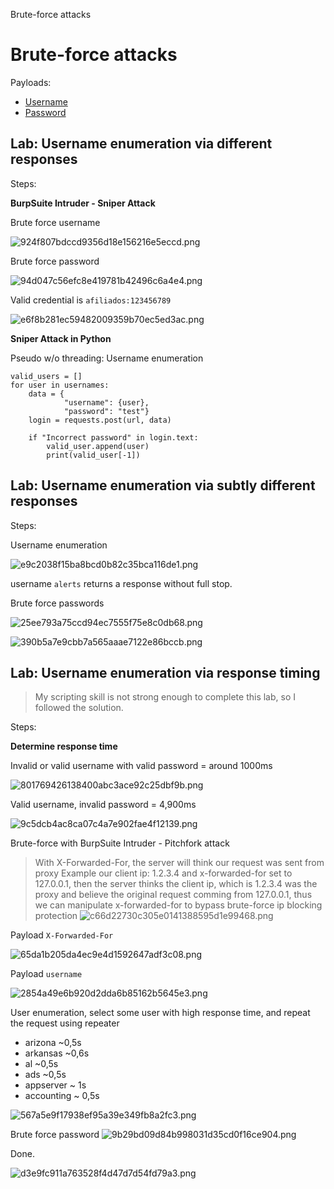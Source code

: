 Brute-force attacks

# Brute-force attacks

Payloads:
- [Username]( https://portswigger.net/web-security/authentication/auth-lab-usernames)
- [Password](https://portswigger.net/web-security/authentication/auth-lab-passwords)

## Lab: Username enumeration via different responses

Steps:

**BurpSuite Intruder - Sniper Attack**

Brute force username

![924f807bdccd9356d18e156216e5eccd.png](./_resources/d9b21c3af6344604a489344f03228b89.png)

Brute force password

![94d047c56efc8e419781b42496c6a4e4.png](./_resources/1486b1f245304ad1979cbbd4e3e27534.png)

Valid credential is `afiliados:123456789`

![e6f8b281ec59482009359b70ec5ed3ac.png](./_resources/60c2d3392c954c02ac97bfb688239285.png)

**Sniper Attack in Python**

Pseudo w/o threading:
Username enumeration
```
valid_users = []
for user in usernames:
	data = {
			"username": {user},
			"password": "test"}
	login = requests.post(url, data)
	
	if "Incorrect password" in login.text:
		valid_user.append(user)
		print(valid_user[-1]) 
```


## Lab: Username enumeration via subtly different responses

Steps:

Username enumeration

![e9c2038f15ba8bcd0b82c35bca116de1.png](./_resources/e1a858fde1f041339dacf28b829479c0.png)

username `alerts` returns a response without full stop.

Brute force passwords

![25ee793a75ccd94ec7555f75e8c0db68.png](./_resources/537b3e17bd684971a5b44430ae84d8a4.png)

![390b5a7e9cbb7a565aaae7122e86bccb.png](./_resources/c0fba60c2433429e83c141778d3486f2.png)

## Lab: Username enumeration via response timing

> My scripting skill is not strong enough to complete this lab, so I followed the solution.

Steps:

**Determine response time**

Invalid or valid username with valid password = around 1000ms

![801769426138400abc3ace92c25dbf9b.png](./_resources/4fcad5923ea14f7a814c1f7e132b2e0b.png)

Valid username, invalid password = 4,900ms 

![9c5dcb4ac8ca07c4a7e902fae4f12139.png](./_resources/d2adcf3ba74449709010970b16866d75.png)


Brute-force with BurpSuite Intruder - Pitchfork attack

> With X-Forwarded-For, the server will think our request was sent from proxy
> Example our client ip: 1.2.3.4 and x-forwarded-for set to 127.0.0.1, then the server thinks the client ip, which is 1.2.3.4 was the proxy and believe the original request comming from 127.0.0.1, thus we can manipulate x-forwarded-for to bypass brute-force ip blocking protection
![c66d22730c305e0141388595d1e99468.png](./_resources/8bca45f6aaac4fd9b87963c7a8b0258b.png)

Payload `X-Forwarded-For`

![65da1b205da4ec9e4d1592647adf3c08.png](./_resources/a80983e6d8384ab6928455a86fa26f0b.png)

Payload `username`

![2854a49e6b920d2dda6b85162b5645e3.png](./_resources/959a2da8507e4f98a5a949289fce0619.png)

User enumeration, select some user with high response time, and repeat the request using repeater
- arizona ~0,5s
- arkansas ~0,6s
- al ~0,5s
- ads ~0,5s
- appserver ~ 1s
- accounting ~ 0,5s

![567a5e9f17938ef95a39e349fb8a2fc3.png](./_resources/c95f2486ab4b4b3a82d30034b5620241.png)

Brute force password
![9b29bd09d84b998031d35cd0f16ce904.png](./_resources/134f05a80a874e18bbfe1953804f27e7.png)

Done.

![d3e9fc911a763528f4d47d7d54fd79a3.png](./_resources/898f9bb73592432397386868000fece0.png)